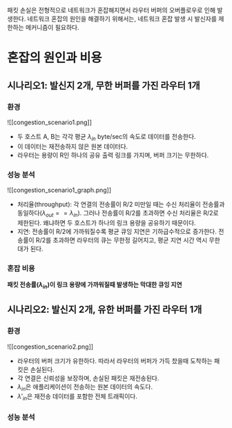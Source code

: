 패킷 손실은 전형적으로 네트워크가 혼잡해지면서 라우터 버퍼의 오버플로우로 인해 발생한다.
네트워크 혼잡의 원인을 해결하기 위해서는, 네트워크 혼잡 발생 시 발신자를 제한하는 메커니즘이 필요하다.
# 혼잡의 원인과 비용
## 시나리오1: 발신지 2개, 무한 버퍼를 가진 라우터 1개
### 환경
![[congestion_scenario1.png]]
- 두 호스트 A, B는 각각 평균 $\lambda_{in}$ byte/sec의 속도로 데이터를 전송한다.
- 이 데이터는 재전송하지 않은 원본 데이터다.
- 라우터는 용량이 R인 하나의 공유 출력 링크를 가지며, 버퍼 크기는 무한하다.
### 성능 분석
![[congestion_scenario1_graph.png]]
- 처리율(throughput): 각 연결의 전송률이 R/2 미만일 때는 수신 처리율이 전송률과 동일하다($\lambda_{out} == \lambda_{in}$). 그러나 전송률이 R/2를 초과하면 수신 처리율은 R/2로 제한된다. 왜냐하면 두 호스트가 하나의 링크 용량을 공유하기 때문이다.
- 지연: 전송률이 R/2에 가까워질수록 평균 큐잉 지연은 기하급수적으로 증가한다. 전송률이 R/2를 초과하면 라우터의 큐는 무한정 길어지고, 평균 지연 시간 역시 무한대가 된다.
### 혼잡 비용
**패킷 전송률($\lambda_{in}$)이 링크 용량에 가까워질때 발생하는 막대한 큐잉 지연**
## 시나리오2: 발신지 2개, 유한 버퍼를 가진 라우터 1개
### 환경
![[congestion_scenario2.png]]
- 라우터의 버퍼 크기가 유한하다. 따라서 라우터의 버퍼가 가득 찼을때 도착하는 패킷은 손실된다.
- 각 연결은 신뢰성을 보장하며, 손실된 패킷은 재전송된다.
- $\lambda_{in}$은 애플리케이션이 전송하는 원본 데이터의 속도다.
- $\lambda'_{in}$은 재전송 데이터를 포함한 전체 트래픽이다.
### 성능 분석
